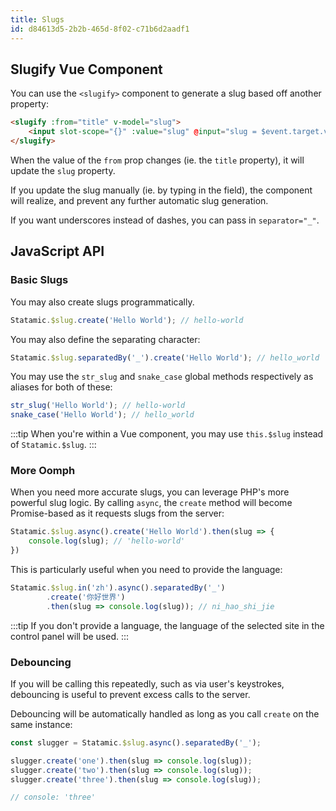 ```yaml
---
title: Slugs
id: d84613d5-2b2b-465d-8f02-c71b6d2aadf1
---
```

## Slugify Vue Component

You can use the `<slugify>` component to generate a slug based off another property:

``` html
<slugify :from="title" v-model="slug">
    <input slot-scope="{}" :value="slug" @input="slug = $event.target.value" />
</slugify>
```

When the value of the `from` prop changes (ie. the `title` property), it will update the `slug` property.

If you update the slug manually (ie. by typing in the field), the component will realize, and prevent any further automatic slug generation.

If you want underscores instead of dashes, you can pass in `separator="_"`.


## JavaScript API

### Basic Slugs
You may also create slugs programmatically.

```js
Statamic.$slug.create('Hello World'); // hello-world
```

You may also define the separating character:

```js
Statamic.$slug.separatedBy('_').create('Hello World'); // hello_world
```

You may use the `str_slug` and `snake_case` global methods respectively as aliases for both of these:

```js
str_slug('Hello World'); // hello-world
snake_case('Hello World'); // hello_world
```

:::tip
When you're within a Vue component, you may use `this.$slug` instead of `Statamic.$slug`.
:::

### More Oomph

When you need more accurate slugs, you can leverage PHP's more powerful slug logic. By calling `async`, the `create` method will become Promise-based as it requests slugs from the server:

```js
Statamic.$slug.async().create('Hello World').then(slug => {
    console.log(slug); // 'hello-world'
})
```

This is particularly useful when you need to provide the language:

```js
Statamic.$slug.in('zh').async().separatedBy('_')
        .create('你好世界')
        .then(slug => console.log(slug)); // ni_hao_shi_jie
```

:::tip
If you don't provide a language, the language of the selected site in the control panel will be used.
:::

### Debouncing

If you will be calling this repeatedly, such as via user's keystrokes, debouncing is useful to prevent excess calls to the server.

Debouncing will be automatically handled as long as you call `create` on the same instance:

```js
const slugger = Statamic.$slug.async().separatedBy('_');

slugger.create('one').then(slug => console.log(slug));
slugger.create('two').then(slug => console.log(slug));
slugger.create('three').then(slug => console.log(slug));

// console: 'three'
```
